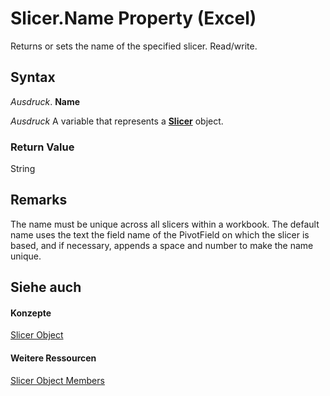 
# Slicer.Name Property (Excel)

Returns or sets the name of the specified slicer. Read/write.


## Syntax

 _Ausdruck_. **Name**

 _Ausdruck_ A variable that represents a **[Slicer](577be0f6-4eda-0093-8899-097f3c900383.md)** object.


### Return Value

String


## Remarks

The name must be unique across all slicers within a workbook. The default name uses the text the field name of the PivotField on which the slicer is based, and if necessary, appends a space and number to make the name unique.


## Siehe auch


#### Konzepte


[Slicer Object](577be0f6-4eda-0093-8899-097f3c900383.md)
#### Weitere Ressourcen


[Slicer Object Members](http://msdn.microsoft.com/library/09f1983a-5f7a-1707-c979-c5c27143ad73%28Office.15%29.aspx)